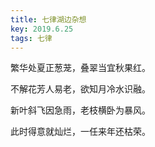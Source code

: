 ```yaml
---
title: 七律湖边杂想
key: 2019.6.25
tags: 七律
---
```


繁华处夏正葱茏，叠翠当宜秋果红。

不解花芳人易老，欲知月冷水识融。

新叶斜飞因急雨，老枝横卧为暴风。

此时得意就灿烂，一任来年还枯荣。

</br>

